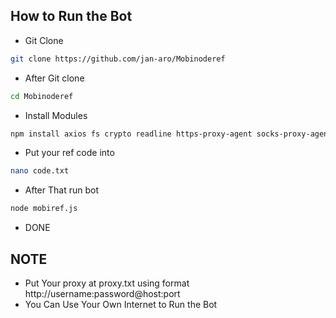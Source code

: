 ## How to Run the Bot

- Git Clone
```bash
git clone https://github.com/jan-aro/Mobinoderef
```

- After Git clone
```bash
cd Mobinoderef
```

- Install Modules
```bash
npm install axios fs crypto readline https-proxy-agent socks-proxy-agent
```

- Put your ref code into
```bash
nano code.txt
```

- After That run bot
```bash
node mobiref.js
```
- DONE
## NOTE
- Put Your proxy at proxy.txt using format http://username:password@host:port
- You Can Use Your Own Internet to Run the Bot
